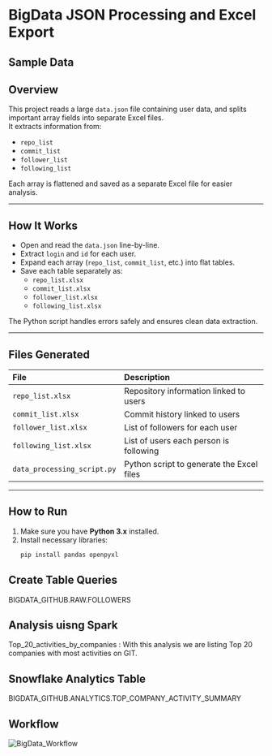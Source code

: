 # BigData JSON Processing and Excel Export

## Sample Data
##  Overview
This project reads a large `data.json` file containing user data, and splits important array fields into separate Excel files.  
It extracts information from:
- `repo_list`
- `commit_list`
- `follower_list`
- `following_list`

Each array is flattened and saved as a separate Excel file for easier analysis.

---

##  How It Works
- Open and read the `data.json` line-by-line.
- Extract `login` and `id` for each user.
- Expand each array (`repo_list`, `commit_list`, etc.) into flat tables.
- Save each table separately as:
  - `repo_list.xlsx`
  - `commit_list.xlsx`
  - `follower_list.xlsx`
  - `following_list.xlsx`

The Python script handles errors safely and ensures clean data extraction.

---

##  Files Generated
| File | Description |
|:---|:---|
| `repo_list.xlsx` | Repository information linked to users |
| `commit_list.xlsx` | Commit history linked to users |
| `follower_list.xlsx` | List of followers for each user |
| `following_list.xlsx` | List of users each person is following |
| `data_processing_script.py` | Python script to generate the Excel files |

---

##  How to Run
1. Make sure you have **Python 3.x** installed.
2. Install necessary libraries:
   ```bash
   pip install pandas openpyxl

## Create Table Queries

BIGDATA_GITHUB.RAW.FOLLOWERS

## Analysis uisng Spark
Top_20_activities_by_companies : With this analysis we are listing Top 20 companies with most activities on GIT.

## Snowflake Analytics Table

BIGDATA_GITHUB.ANALYTICS.TOP_COMPANY_ACTIVITY_SUMMARY

##  Workflow 

![BigData_Workflow](https://github.com/user-attachments/assets/3ca3c2ad-841a-4d65-a2e8-c7147eb7aefd)


